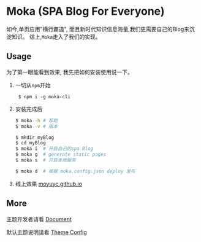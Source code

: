 # Moka (SPA Blog For Everyone)

如今,单页应用"横行霸道", 而且新时代知识信息海量,我们更需要自己的Blog来沉淀知识。
综上,`Moka`走入了我们的实现。


## Usage

为了第一眼能看到效果, 我先把如何安装使用说一下。

1. 一切从`npm`开始

        $ npm i -g moka-cli
2. 安装完成后

    ```sh    
    $ moka -h # 帮助
    $ moka -v # 版本
    
    $ mkdir myBlog
    $ cd myBlog
    $ moka i  # 开启自己的spa Blog
    $ moka g  # generate static pages
    $ moka s  # 开启本地服务
    
    $ moka d  # 根据 moka.config.json deploy 发布 
    ``` 

3. 线上效果
    [moyuyc.github.io](https://moyuyc.github.io/)
    

## More

主题开发者请看 [Document](DOCUMENT.md)

默认主题说明请看 [Theme Config](THEME_README.md)

 

